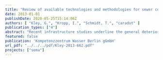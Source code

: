 ```yaml
---
title: "Review of available technologies and methodologies for sewer condition evaluation"
date: 2013-01-01
publishDate: 2020-05-25T15:14:06Z
authors: [ "Kley, G.", "Kropp, I.", "Schmidt, T.", "caradot" ]
publication_types: ["4"]
abstract: "Recent infrastructure studies underline the general deterioration of sewer system and the risk reversing public health, environment and increasing costs (ASCE, 2009). Since the origin of sewer systems in the 19th century, sewers have been installed at different periods using available standards and technologies. Sewer assets have limited service life and it is crucial to assess their condition throughout their life cycles to avoid potential catastrophic failure and expensive emergency rehabilitation due to their deterioration (Hao et al., 2011). This report first presents the wide panel of inspection technologies available to obtain information about sewer defects and condition. Visual inspection (e.g. Closed-circuit television CCTV, zoom camera) appears to be the industry standard for sewer inspection. It provides visual data (images and/or videos) of the internal surface of the pipe. Defects are usually coded manually by the inspection staff according to standard coding methods. In Europe, the current codification system is the normative EN 13508-2 for visual inspection (EN 13508-2, 2011) used by the CEN-Members (European Committee for Standardization). In addition, physical techniques are available that can give further information and details about pipe defects. These techniques do not replace the CCTV inspection but can give deeper insights on the type and severity of defects. Sonar and Lasers enables to analyze pipe geometry and can identify defects such as deflections, cracks, sediments or corrosion. Ultrasonic testing and magnetic flux leakage (MFL) are applied directly on the pipe wall. They enable to measure wall thickness and detect pipe defects such as corrosion, deflections and cracks. Ground Penetrating Radar (GPR) and Infrared Thermography are used from above ground and are useful to locate pipes and identify bedding conditions, voids and leaks. Finally, network wide inspection technologies like smoke testing or Distributed Temperature Sensing (DTS) can locate cross-connections and/or sewer infiltration. The purpose, inspection procedure and limitations of these methodologies are briefly presented. On a second step, this report presents the available classification methodologies developed to interpret automatically visual CCTV inspection reports and evaluate sewer condition. These methodologies enable to transfer the extensive amount of visual inspection data from CCTV inspection into a more easily manageable number, useful to support asset management practices. Most approaches have a similar goal: they aim to rank rehabilitation priorities and support municipalities in the definition of rehabilitation programs. They do not pretend to replace the knowledge and analysis skills of a local expert but can help him to identify rehabilitation priorities. All methodologies provide an overall condition score for each sewer segment or sub-scores for different requirements (e.g. structural and operational condition) or dysfunctions. From the review of available methodologies, two main approaches can be distinguished: priority based and substance based methodologies. For priority based methodologies, the calculation of sewer condition grades is based on the most severe defects, the density of defects and/or the defects length. Condition grades express the priority of rehabilitation, i.e. the emergency of action regarding the probability of failure or collapse. For substance based methodologies, the final score is calculated based on the length of sewer that will be affected by rehabilitation actions. Substance based methodologies do not aim to assess the condition of sewers but rather to rank sewer pipes considering the amount and type of rehabilitation needs: replacement, renovation and repair. Each methodology aggregates and combines sewer defects in a very different way making very hazardous the benchmarking of final scores from different methods. Therefore, municipalities using different evaluation system are not able to benchmark the condition of theirs networks. Finally, the accuracy of the classification results remains a key issue, crucial for the further use of inspection data to support asset management strategies."
featured: false
publication: 'Kompetenzzentrum Wasser Berlin gGmbH'
url_pdf: "../../../pdf/Kley-2013-662.pdf"
projects: ["sema"]
---
```



